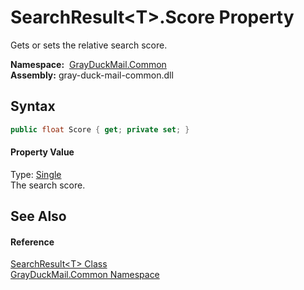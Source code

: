 SearchResult&lt;T>.Score Property
=================================
Gets or sets the relative search score.

  **Namespace:**  [GrayDuckMail.Common][1]  
  **Assembly:** gray-duck-mail-common.dll

Syntax
------

```csharp
public float Score { get; private set; }
```

#### Property Value
Type: [Single][2]  
 The search score. 

See Also
--------

#### Reference
[SearchResult&lt;T> Class][3]  
[GrayDuckMail.Common Namespace][1]  

[1]: ../README.md
[2]: https://docs.microsoft.com/dotnet/api/system.single
[3]: README.md